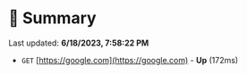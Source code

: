 # 📖 Summary
Last updated: **6/18/2023, 7:58:22 PM**

- `GET` [https://google.com](https://google.com) - **Up** (172ms)
